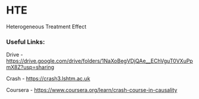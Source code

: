 # HTE
Heterogeneous Treatment Effect


### Useful Links:

Drive - https://drive.google.com/drive/folders/1NaXoBegVDjQAe__EChVguT0VXuPpmX8Z?usp=sharing

Crash - https://crash3.lshtm.ac.uk 

Coursera - https://www.coursera.org/learn/crash-course-in-causality

